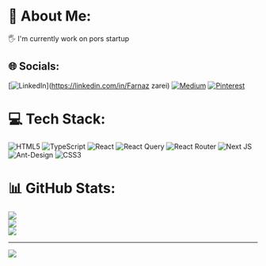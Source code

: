 # 💫 About Me:
🖐️ I'm currently work on pors startup<br>


## 🌐 Socials:
[![LinkedIn](https://img.shields.io/badge/LinkedIn-%230077B5.svg?logo=linkedin&logoColor=white)](https://linkedin.com/in/Farnaz zarei) [![Medium](https://img.shields.io/badge/Medium-12100E?logo=medium&logoColor=white)](https://medium.com/@Farnaz_zri) [![Pinterest](https://img.shields.io/badge/Pinterest-%23E60023.svg?logo=Pinterest&logoColor=white)](https://pinterest.com/farnaz_zri) 

# 💻 Tech Stack:
![HTML5](https://img.shields.io/badge/html5-%23E34F26.svg?style=for-the-badge&logo=html5&logoColor=white) ![TypeScript](https://img.shields.io/badge/typescript-%23007ACC.svg?style=for-the-badge&logo=typescript&logoColor=white) ![React](https://img.shields.io/badge/react-%2320232a.svg?style=for-the-badge&logo=react&logoColor=%2361DAFB) ![React Query](https://img.shields.io/badge/-React%20Query-FF4154?style=for-the-badge&logo=react%20query&logoColor=white) ![React Router](https://img.shields.io/badge/React_Router-CA4245?style=for-the-badge&logo=react-router&logoColor=white) ![Next JS](https://img.shields.io/badge/Next-black?style=for-the-badge&logo=next.js&logoColor=white) ![Ant-Design](https://img.shields.io/badge/-AntDesign-%230170FE?style=for-the-badge&logo=ant-design&logoColor=white) ![CSS3](https://img.shields.io/badge/css3-%231572B6.svg?style=for-the-badge&logo=css3&logoColor=white)
# 📊 GitHub Stats:
![](https://github-readme-stats.vercel.app/api?username=farnaz79&theme=radical&hide_border=false&include_all_commits=false&count_private=false)<br/>
![](https://github-readme-streak-stats.herokuapp.com/?user=farnaz79&theme=radical&hide_border=false)<br/>
![](https://github-readme-stats.vercel.app/api/top-langs/?username=farnaz79&theme=radical&hide_border=false&include_all_commits=false&count_private=false&layout=compact)

---
[![](https://visitcount.itsvg.in/api?id=farnaz79&icon=0&color=0)](https://visitcount.itsvg.in)

<!-- Proudly created with GPRM ( https://gprm.itsvg.in ) -->
